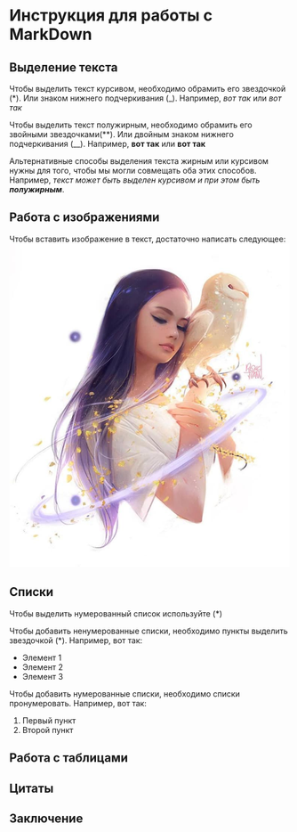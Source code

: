 # Инструкция для работы с MarkDown

## Выделение текста

Чтобы выделить текст курсивом, необходимо обрамить его звездочкой (*). Или знаком нижнего подчеркивания (_). Например, *вот так* или _вот так_

Чтобы выделить текст полужирным, необходимо обрамить его звойными звездочками(**). Или двойным знаком нижнего подчеркивания (__). Например, **вот так** или __вот так__

Альтернативные способы выделения текста жирным или курсивом нужны для того, чтобы мы могли совмещать оба этих способов. Например, _текст может быть выделен курсивом и при этом быть **полужирным**_.



## Работа с изображениями

Чтобы вставить изображение в текст, достаточно написать следующее:
![Привет, это девушка с совой](owl.jpg)

## Списки

Чтобы выделить нумерованный список используйте (*)

Чтобы добавить ненумерованные списки, необходимо пункты выделить звездочкой (*). Например, вот так:
* Элемент 1
* Элемент 2
* Элемент 3


Чтобы добавить нумерованные списки, необходимо списки пронумеровать. Например, вот так:
1. Первый пункт
2. Второй пункт


## Работа с таблицами

## Цитаты

## Заключение
